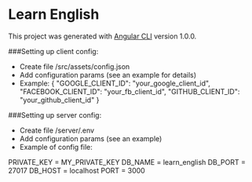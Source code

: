 # Learn English

This project was generated with [Angular CLI](https://github.com/angular/angular-cli) version 1.0.0.

###Setting up client config:

- Create file /src/assets/config.json
- Add configuration params (see an example for details)
- Example: {
             "GOOGLE_CLIENT_ID": "your_google_client_id",
             "FACEBOOK_CLIENT_ID": "your_fb_client_id",
             "GITHUB_CLIENT_ID": "your_github_client_id"
           }

###Setting up server config:

- Create file /server/.env
- Add configuration params (see an example)
- Example of config file:

PRIVATE_KEY = MY_PRIVATE_KEY
DB_NAME = learn_english
DB_PORT = 27017
DB_HOST = localhost
PORT = 3000
